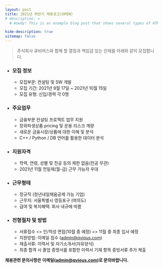 ```yaml
---
layout: post
title: 2021년 하반기 채용공고(OPEN)
# description: >
  # Howdy! This is an example blog post that shows several types of HTML content supported in this theme.

hide-description: true
sitemap: false
---
```


> 주식회사 큐비어스와 함께 할 열정과 책임감 있는 인재를 아래와 같이 모집합니다.


* ### **모집 정보**
  - 모집부문: 컨설팅 및 SW 개발
  - 모집 기간: 2021년 9월 17일 ~ 2021년 10월 15일
  - 모집 유형: 신입/경력 각 0명

* ### **주요업무**
  - 금융부문 컨설팅 프로젝트 업무 지원
  - 장외파생상품 pricing 및 운용 리스크 계량
  - 새로운 금융시장/상품에 대한 이해 및 분석
  - C++ / Python / DB 언어를 활용한 데이터 분석  

* ### **지원자격**
  - 학력, 연령, 성별 및 전공 등의 제한 없음(전공 무관)
  - 2021년 11월 전일제(월-금) 근무 가능자 우대

* ### **근무형태**
  - 정규직 (청년내일채움공제 가능 기업) 
  - 근무지: 서울특별시 영등포구 (여의도)
  - 급여 및 복지혜택: 회사 내규에 따름

* ### **전형절차 및 방법**
  - 서류접수 => 인/적성 면접(10월 중 예정) => 11월 중 최종 입사 예정
  - 지원방법: 이메일 접수 (<admin@qvious.com>)
  - 제출서류: 이력서 및 자기소개서(자유양식)
  - 최종 합격 시 졸업 증명서를 포함한 이력서 기재 항목 증빙서류 추가 제출 


**채용관련 문의사항은 이메일(<admin@qvious.com>)로 문의바랍니다.**
